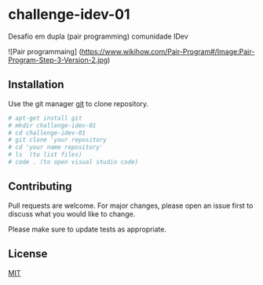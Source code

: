# challenge-idev-01
Desafio em dupla (pair programming)  comunidade IDev

![Pair programmaing] (https://www.wikihow.com/Pair-Program#/Image:Pair-Program-Step-3-Version-2.jpg)


## Installation

Use the git manager [git](https://git-scm.com/downloads) to clone repository.
```bash
# apt-get install git
# mkdir challenge-idev-01
# cd challenge-idev-01
# git clone 'your repository
# cd 'your name repository'
# ls  (to list files)
# code . (to open visual studio code)
```

## Contributing
Pull requests are welcome. For major changes, please open an issue first to discuss what you would like to change.

Please make sure to update tests as appropriate.

## License
[MIT](https://choosealicense.com/licenses/mit/)
